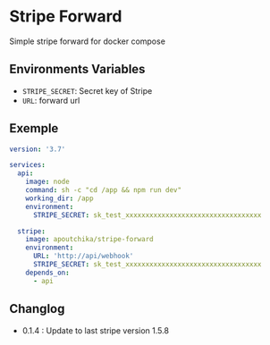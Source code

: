# Stripe Forward

Simple stripe forward for docker compose

## Environments Variables

- `STRIPE_SECRET`: Secret key of Stripe
- `URL`: forward url

## Exemple

```yaml
version: '3.7'

services:
  api:
    image: node
    command: sh -c "cd /app && npm run dev"
    working_dir: /app
    environment:
      STRIPE_SECRET: sk_test_xxxxxxxxxxxxxxxxxxxxxxxxxxxxxxxxxx

  stripe:
    image: apoutchika/stripe-forward
    environment:
      URL: 'http://api/webhook'
      STRIPE_SECRET: sk_test_xxxxxxxxxxxxxxxxxxxxxxxxxxxxxxxxxx
    depends_on:
      - api
```

## Changlog

- 0.1.4 : Update to last stripe version 1.5.8
